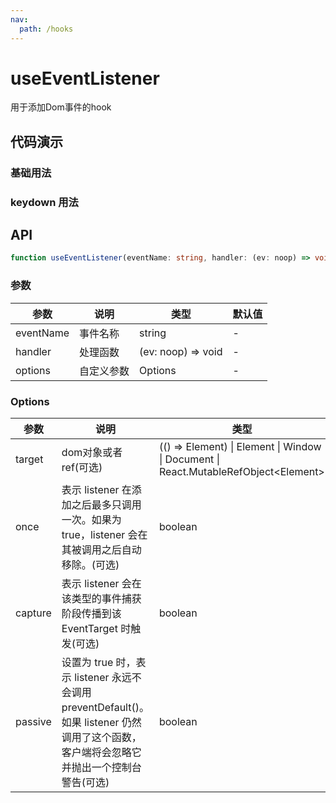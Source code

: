 ```yaml
---
nav:
  path: /hooks
---
```


# useEventListener

用于添加Dom事件的hook

## 代码演示

### 基础用法

<code hideActions='["CSB"]' src="./demo/demo1.tsx"></code>

### keydown 用法

<code hideActions='["CSB"]' src="./demo/demo2.tsx"></code>

## API

```ts
function useEventListener(eventName: string, handler: (ev: noop) => void, options?: Options): void;
```

### 参数

| 参数      | 说明       | 类型               | 默认值 |
| --------- | ---------- | ------------------ | ------ |
| eventName | 事件名称   | string             | -      |
| handler   | 处理函数   | (ev: noop) => void | -      |
| options   | 自定义参数 | Options            | -      |

### Options

| 参数    | 说明                                                                                                                                      | 类型                                                                                                      | 默认值 |
| ------- | ----------------------------------------------------------------------------------------------------------------------------------------- | --------------------------------------------------------------------------------------------------------- | ------ |
| target  | dom对象或者ref(可选)                                                                                                                      | (() => Element) &#124; Element &#124; Window &#124; Document &#124; React.MutableRefObject&lt;Element&gt; | window |
| once    | 表示 listener 在添加之后最多只调用一次。如果为 true，listener 会在其被调用之后自动移除。(可选)                                            | boolean                                                                                                   | false  |
| capture | 表示 listener 会在该类型的事件捕获阶段传播到该 EventTarget 时触发(可选)                                                                   | boolean                                                                                                   | false  |
| passive | 设置为 true 时，表示 listener 永远不会调用 preventDefault()。如果 listener 仍然调用了这个函数，客户端将会忽略它并抛出一个控制台警告(可选) | boolean                                                                                                   | false  |
